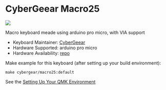 # CyberGeear Macro25

![](https://i.imgur.com/Jk2xGMvh.jpg)

Macro keyboard meade using arduino pro micro, with VIA support

* Keyboard Maintainer: [CyberGeear](https://github.com/CyberGear)
* Hardware Supported: arduino pro micro
* Hardware Availability: [repo](https://github.com/CyberGear/mk-macro-01)

Make example for this keyboard (after setting up your build environment):

    make cybergear/macro25:default

See the [Setting Up Your QMK Environment](https://docs.qmk.fm/#/newbs_getting_started)
